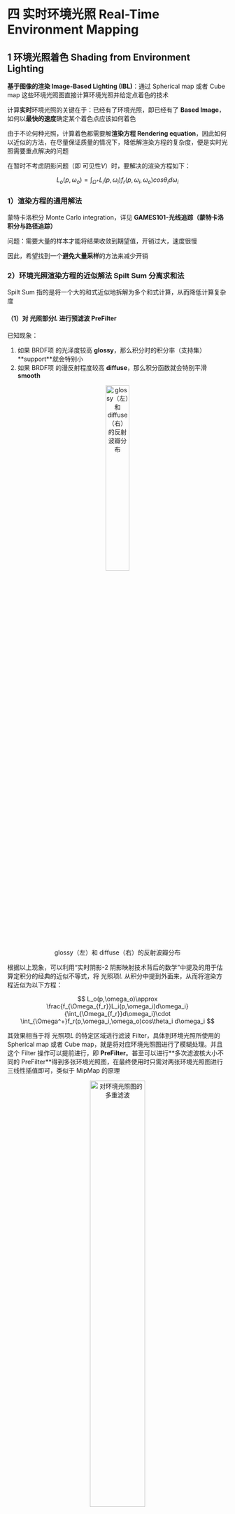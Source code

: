 # 四 实时环境光照 Real-Time Environment Mapping

## 1 环境光照着色 Shading from Environment Lighting

**基于图像的渲染 Image-Based Lighting (IBL)**：通过 Spherical map 或者 Cube map 这些环境光照图直接计算环境光照并给定点着色的技术

计算**实时**环境光照的关键在于：已经有了环境光照，即已经有了 **Based Image**，如何以**最快的速度**确定某个着色点应该如何着色

由于不论何种光照，计算着色都需要解**渲染方程 Rendering equation**，因此如何以近似的方法，在尽量保证质量的情况下，降低解渲染方程的复杂度，便是实时光照需要重点解决的问题

在暂时不考虑阴影问题（即 可见性$V$）时，要解决的渲染方程如下：

$$
L_o(p,\omega_o)=\int_{\Omega^+}L_i(p,\omega_i)f_r(p,\omega_i,\omega_o)cos\theta_i d\omega_i
$$

### 1）渲染方程的通用解法

蒙特卡洛积分 Monte Carlo integration，详见 **GAMES101-光线追踪（蒙特卡洛积分与路径追踪）**

问题：需要大量的样本才能将结果收敛到期望值，开销过大，速度很慢

因此，希望找到一个**避免大量采样**的方法来减少开销


### 2）环境光照渲染方程的近似解法 Spilt Sum 分离求和法

Spilt Sum 指的是将一个大的和式近似地拆解为多个和式计算，从而降低计算复杂度

#### （1）对 光照部分$L$ 进行预滤波 PreFilter

已知现象：

1. 如果 BRDF项 的光泽度较高 **glossy**，那么积分时的积分率（支持集）**support ​**就会特别小
2. 如果 BRDF项 的漫反射程度较高 **diffuse**，那么积分函数就会特别平滑 **smooth**

<div align=center>
<img src="../assets/image-20230706173544-d2sewdy.png" width = "33%" alt="glossy（左）和 diffuse（右）的反射波瓣分布" />
<figcaption>glossy（左）和 diffuse（右）的反射波瓣分布</figcaption>
</div>

根据以上现象，可以利用“实时阴影-2 阴影映射技术背后的数学”中提及的用于估算定积分的经典的近似不等式，将 光照项$L$ 从积分中提到外面来，从而将渲染方程近似为以下方程：

$$
L_o(p,\omega_o)\approx \frac{f_{\Omega_{f_r}}L_i(p,\omega_i)d\omega_i}{\int_{\Omega_{f_r}}d\omega_i}\cdot \int_{\Omega^+}f_r(p,\omega_i,\omega_o)cos\theta_i d\omega_i
$$

其效果相当于将 光照项$L$ 的特定区域进行滤波 Filter，具体到环境光照所使用的 Spherical map 或者 Cube map，就是将对应环境光照图进行了模糊处理。并且这个 Filter 操作可以提前进行，即 **PreFilter**。甚至可以进行**多次滤波核大小不同的 PreFilter ​**得到多张环境光照图，在最终使用时只需对两张环境光照图进行三线性插值即可，类似于 MipMap 的原理

<div align=center>
<img src="../assets/image-20230706180019-vnf0bdi.png" width = "50%" alt="对环境光照图的多重滤波" />
<figcaption>对环境光照图的多重滤波</figcaption>
</div>

Spilt Sum 的第一步最终实现的效果就是将**多次**的采样变为**一次**对 理想镜面反射方向$r$ 的直接采样：

<div align=center>
<img src="../assets/image-20230706181242-amed6t0.png" width = "33%" alt="对 光照部分L 的预滤波 PreFilter" />
<figcaption>对 光照部分L 的预滤波 PreFilter</figcaption>
</div>


#### （2）对 BRDF 项的所有可能组合情况进行预计算 Precompute

以下内容以微表面模型 Microfacet Model 作为例子进行讨论。微表面模型的具体内容可参考 **GAMES101-材质与外观（微表面模型）**

##### a）初始情况

微表面模型的 BRDF 如下：

$$
f_r(p,\omega_i,\omega_o)=\frac{F(\omega_o,h)G(\omega_i,\omega_o,h)D(h)}{4(n\cdot\omega_i)(n\cdot\omega_o)}
$$

其中 $F$、$G$ 和 $D$ 分别是菲涅尔方程、几何遮蔽函数和法线分布函数。其中 $h$ 是介于 $\omega_i$ 和 $\omega_o$ 之间的半程向量 (half vector)

其中 菲涅尔项$F$ 如下：

<div align=center>
<img src="../assets/image-20230707103909-671bp9p.png" width = "67%" alt="菲涅尔项F" />
<figcaption>菲涅尔项F</figcaption>
</div>

在该 BRDF 模型上直接对所有可能组合情况进行预计算，需要考虑 **RGB**、**roughness**、**入射角度**​$\omega_i$（这里表现为半程向量 $h$） 共**五维**的情况来打表，计算和存储量为海量，无法实现


##### b）对 菲涅尔项$F$ 和 微表面分布函数$D$ 的近似

对于 菲涅尔项$F$ 可以进行石里克近似 Schlick's approximation：

$$
F(\omega_o,h)=R_0+(1-R_0)(1-\omega_o\cdot h)^5
$$

其中，$R_0=\left(\frac{\eta_1-\eta_2}{\eta_1+\eta_2}\right)^2$是基底颜色（基础反射率），其中 $\eta_1$ 和 $\eta_2$ 是着色点所处表面两侧介质的折射率

对于 微表面分布函数$D$ 的分布可以用 Beckmann 模型描述：

$$
\mathbf{D}(h)=\frac{e^{\frac{(n\cdot h)^2-1}{\alpha^2(n\cdot h)^2}}}{\pi\alpha^2(n\cdot h)^4}
$$

其中 $\alpha$ 定义了 roughness，$h$ 是介于 $\omega_i$ 和 $\omega_o$ 之间的半程向量（可以被认为与 入射角$\omega_i$ 相关）

通过以上近似，就可以将最开始的**五维**降低为**三维**：**基底颜色**​$R_0$、**粗糙度roughness**、**入射角度**​$\omega_i$


##### c）将 菲涅尔项$F$ 的 基础反射率$R_0$ 提取到定积分外部

通过如下变换将 $R_0$ 提取到定积分外部：

$$
\begin{align}
\int_{\Omega^+}f_r(p,\omega_i,\omega_o)cos\theta_i d\omega_i
=&\int_{\Omega^+}f_r(p,\omega_i,\omega_o)\frac{F(\omega_o,h)}{F(\omega_o,h)}cos\theta_id\omega_i
\\
=&\int_{\Omega^+}\frac{f_r(p,\omega_i,\omega_o)}{F(\omega_o,h)}F(\omega_o,h)cos\theta_id\omega_i
\\
\approx& \int_{\Omega^+}\frac{f_r(p,\omega_i,\omega_o)}{F(\omega_o,h)}(R_0+(1-R_0)(1-\omega_o\cdot h)^5)cos\theta_id\omega_i
\\
=&\int_{\Omega^+}\frac{f_r(p,\omega_i,\omega_o)}{F(\omega_o,h)}(R_0(1-(1-\omega_o\cdot h)^5)+(1-\omega_o\cdot h)^5)cos\theta_id\omega_i
\\
=&R_0\int_{\Omega^+}f_r(p,\omega_i,\omega_o)(1-(1-\omega_o\cdot h)^5)cos\theta_id\omega_i
+\int_{\Omega}f_r(p,\omega_i,\omega_o)(1-\omega_o\cdot h)^5 cos\theta_i d\omega_i
\end{align}
$$

于是定积分的部分不再依赖于 基础反射率$R_0$，在预计算时只需要考虑 **粗糙程度roughness ​**和 **入射角度**​$\theta$​**​ ​**即可

<div align=center>
<img src="../assets/image-20230707112710-2wkxx51.png" width = "25%" alt="二维预计算 BRDF 的查找表" />
<figcaption>二维预计算 BRDF 的查找表</figcaption>
</div>

通过以上过程将一个五维的预计算降低至二维，使得其消耗很小，从而能在实时光照中实现对 BRDF项 的所有可能组合情况进行预计算

综上，通过 Spilt Sum 分离求和法成功实现对环境光照渲染方程的近似求解，最终实现的效果对比如下：

<div align=center>
<img src="../assets/image-20230707112824-6ohbuuh.png" width = "67%" alt="Spilt Sum 分离求和法求解环境光照的效果" />
<figcaption>Spilt Sum 分离求和法求解环境光照的效果</figcaption>
</div>


## 2 环境光照阴影 Shadow from Environment Lighting

如果在着色时需要考虑环境光的可见性，则实现实时环境光照是一个相当困难的问题：

1. 因为环境光照来自四面八方，所以如果把环境光照下的着色看作多光绘制 (many-light rendering)，则每一个光源都要生成一张阴影图，那么阴影图的数量将极其庞大
2. 而如果把该问题看作抽样问题，则环境光照的 可见性项$V$ 可能是任意复杂度，不能根据 Split Sum 方法估计积分结果。因为 光照项$L$ 的支撑集是整个半球（即 support 很大，因为是四面八方的环境光）、BRDF项 也可能并不平滑（在 光照项$L$ 的 support 很大的情况下想要用 Split Sum 方法则必须保证另一项 BRDF 的积函数十分平滑，然而这并不一定，比如材质很 glossy 的时候），以上约束导致并不能利用 Split Sum 方法将 可见性项$V$ 拆解到定积分的外面

因此工业界的一般解决方案是选取环境中最亮的那个光源（例如太阳）或前几个光源生成阴影图，然后由此生成阴影


## 3 预计算辐射亮度传输 Precomputed Radiance Transfer (PRT)

之前提到环境光照阴影是很难在实时实现渲染的，但是 **预计算辐射亮度传输PRT ​**技术是这个问题的一个解决方案

在了解 PRT 前需要了解的前置基础知识：

1. **频域 Frequency Domain 和滤波 Filtering**
2. **球谐函数 Spherical Harmonics 及其基函数 Basis functions**

### 1）频域 **Frequency Domain 和滤波 Filtering**

详细内容参考 **GAMES101-光栅化（深度测试与抗锯齿）**

在此基础上对于渲染方程的定积分的一个更通用的理解：

两个函数 $f(x)$ 和 $g(x)$ 相乘的结果再进行积分，这个操作可以认为是一个卷积/滤波。而 $f(x)$ 和 $g(x)$ 相乘后再积分可以认为是**时域上两个信号相乘后再卷积**，其结果就是**频域上的两个信号相乘**（参考卷积定理 Convolution Theorem）

而如果这两个频域上的信号有一个是**低频 Low frequency ​**的，则它们相乘的结果也是低频的，也就对应着卷积后的结果是**平滑 smooth ​**的。积分后结果的频率取决于两个信号中**更低**的那个的频率（两个频谱图相乘，如果一个地方没信号，相乘的结果当然也就没信号了）


### 2）**球谐函数 Spherical Harmonics 及其基函数 Basis functions**

#### （1）基函数 Basis functions

一个函数 $f(x)$ 可以描述为其他一系列函数的线性组合，这些组合的函数就称为函数 $f(x)$ 的**基函数 Basis functions**

$$
f(x)=\sum\limits_ic_i\cdot B_i(x)
$$

例如，傅里叶级数展开的一系列函数就是一套基函数


#### （2）球谐函数 Spherical Harmonics

球谐函数 Spherical Harmonics：指的是一系列定义在**球面**上的**二维基函数**

不同阶的 SH基函数 如下：

<div align=center>
<img src="../assets/image-20230710100629-mvzvlca.png" width = "50%" alt="不同阶的 SH基函数" />
<figcaption>不同阶的 SH基函数</figcaption>
</div>

每一阶 SH 有 2L+1 个基函数，前 n 阶 SH 共有 n^2 ​^个基函数。L 越大则代表频率越大

对于一个二维球面函数，如果想要展开成一系列 SH基函数 的线性组合，计算每一个基函数前面的系数 $c_i$（这个过程可以被称为投影，即将一个二维球面函数投影到每一个 SH基函数 上）的公式如下：

$$
c_i=\int_{\Omega}f(\omega)B_i(\omega)\mathrm{d}\omega
$$

注：投影操作一般是通过点乘实现的，而这个积分的本质其实就是点乘

这样就可以得到每一个二维球面函数关于 SH基函数 的线性组合表达式了。不过一般情况下，为了避免过于复杂的计算量，并且保证实现效果的前提下，只会使用到前4阶 (L = 0~3) 的 SH基函数


#### （3）球谐函数的一些重要性质

1. orthonormal（正交性）：SH是一组正交基，SH的一个基函数投影到另一个任意基函数上的值为0：$\int_{\Omega}B_i(i)\cdot B_j(i)\mathrm{d}i=1(i=j);\int_{\Omega}B_i(i)\cdot B_j(i)\mathrm{d}i=0(i\ne j)$
2. simple projection/reconstruction（投影运算简单）：$c_i=\int_{\Omega}f(\omega)B_i(\omega)\mathrm{d}\omega$
3. simple rotation（旋转运算简单）：任何一个被一组SH基函数线性组合表示的二维球面函数发生旋转时，可以等价为对每一个基函数进行旋转，而每一个基函数旋转后的结果，都可以被其同阶的基函数的线性组合表示（因此可以很方便地进行预计算——提前打表）
4. simple convolution（卷积运算简单）


#### （4）球谐函数的使用实例：环境光下的漫反射着色计算

UC San Diego 的 Ravi Ramamoorthi 教授的博士论文：[Precomputation-Based Rendering (Ravi Ramamoorthi)](https://cseweb.ucsd.edu/~ravir/prtsurvey.pdf)

主要思想：当计算漫反射时，渲染方程的 BRDF项 仅需要**前三阶共9个 ​**SH基函数 即可较为准确地描述出来，即只需要前三阶的低频信息即可。而考虑到渲染方程的积分可以视为**频域上的两个信号 ​**​****​**项 和 BRDF项 相乘**，若其中的 BRDF项 为低频的，则结果也是低频的，此处的 BRDF项 就类似于一个**低通滤波器**，因此对于 光照$L$项 也就根本**不需要高频信息**来描述，仅需要前三阶的低频信息即可

在 BRDF项 仅使用前3阶 SH基函数 描述的同时，对 光照$L$项 也仅使用前3阶 SH基函数 描述的实现效果：

<div align=center>
<img src="../assets/image-20230710112744-8e6xxcu.png" width = "50%" alt="仅使用前3阶 SH基函数 描述 光照L项 和 BRDF项 的漫反射着色" />
<figcaption>仅使用前3阶 SH基函数 描述 光照L项 和 BRDF项 的漫反射着色</figcaption>
</div>

综上所述：

1. 当想要尽量完整地描述光照信息时，使用足量的 SH基函数 进行描述
2. 当只需要低频的信息时（比如漫反射下的 BRDF项 和与其关联的 $L$项），使用低频的 SH基函数 描述即可实现


有关球谐函数的两个个比较易懂的解释参考：

[球谐函数介绍（Spherical Harmonics） - 知乎 (zhihu.com)](https://zhuanlan.zhihu.com/p/351289217)

[球面高斯介绍（Spherical Gaussian） - 知乎 (zhihu.com)](https://zhuanlan.zhihu.com/p/514017351)


### 3）预计算辐射亮度传输 Precomputed Radiance Transfer (PRT)

对于环境光照计算的完整渲染方程如下：

<div align=center>
<img src="../assets/image-20230710114057-xrdvgi7.png" width = "50%" alt="计算环境光照的渲染方程" />
<figcaption>计算环境光照的渲染方程</figcaption>
</div>

如果想要计算这个积分，则对于每一个着色点 shading point，需要计算6（Map的六个图） * 64 * 64（分辨率）次，计算量极为庞大

**预计算辐射亮度传输 PRT ​**的核心思想是假设场景中的只有光照会发生变化，将绘制方程的被积函数拆分成光照 (lighting) 和光线传输 (light transport) 这两部分，并分别预计算两者的纹理图像，再把图像从空间域（时域）转换到频域，最终把着色时绘制方程中的定积分计算转换成**向量的点积** (Diffuse Case)，或者转换成**向量与矩阵的乘法 ​**(Glossy Case)

<div align=center>
<img src="../assets/image-20230710120530-ausqjau.png" width = "67%" alt="光照项 (lighting) 和光线传输项 (light transport)" />
<figcaption>光照项 (lighting) 和光线传输项 (light transport)</figcaption>
</div>


#### （1）预计算光照项 (lighting) 和光线传输项 (light transport)

对于光照项 Lighting，可以用 SH基函数 的线性组合来近似表示

对于光线传输项 Lighting transport，在场景只有光照情况会发生改变时，可以被视为一个二维球面函数，也可以用 SH基函数 的线性组合来近似表示

即，将光照项 Lighting 和光线传输项 Lighting transport 的信号从时域（空间域）转换到频域：

$$
L_i(\omega_i)\approx\sum_p l_p B_p(\omega_i)
$$

$$
T(\omega_i,\omega_o)\approx \sum_q t_q(\omega_o) \cdot B_q(\omega_i)
$$


#### （2）PRT 的 Diffuse Case

##### A）Diffuse Case 下对渲染方程的第一种拆解方式

在漫反射模型中，**BRDF项 ​**可以认为是一个 **常数**​****，与光线 入射方向$\omega_i$​~​ ​~和 视角方向$\omega_o$​~​ ​~均没有关系，因此在渲染方程中可以拆解到积分外面：

$$
\begin{align}
L(\omega_o)=&\int_{\Omega^+}L_i(\omega_i)f_r(p,\omega_i,\omega_o)cos\theta_i V(\omega_i) \mathrm{d}\omega_i
\\
=&\rho \cdot \int_{\Omega^+}L_i(\omega_i)cos\theta_i V(\omega_i) \mathrm{d}\omega_i
\end{align}
$$

对于**光照项 Lighting**，可以用 **SH基函数 的线性组合**来近似表示（p 是对基函数的计数，$\omega_i$ 是光线入射方向）：

$$
L_i(\omega_i)\approx\sum_p l_p B_p(\omega_i)
$$

在 PRT 中，可以**交换积分和求和**得到基本近似的结果，因此渲染方程转换为如下表示：

$$
L(\omega_o)=\rho \cdot \sum_p l_p \cdot \int_{\Omega^+}B_p(\omega_i)cos\theta_i V(\omega_i) \mathrm{d}\omega_i
$$

此时，积分项 $\int_{\Omega^+}B_p(\omega_i)cos\theta_i V(\omega_i) \mathrm{d}\omega_i$ 的计算结果很凑巧就是光线传输项 Lighting transport ****​**​ 用 SH基函数 线性表示时的系数 ​**​****

（注：这里这个“凑巧”的推导过程如下：$f(\omega_i)$ 是一个二维球面函数，其可以用 SH基函数 近似线性表示为 $f(\omega_i)\approx\sum\limits_{p}t_p\cdot B_p(\omega_i)$，而想要求每个基函数对应的系数 $t_p$，就需要求 $f(\omega_i)$ 在这个基函数下面的投影，也就是求下面这个定积分：$t_p=\int_{\Omega^+} f(\omega_i)·B_p(\omega_i)\mathrm{d}\omega_i$，将 $f(\omega_i)$ 展开就是 $t_p=\int_{\Omega^+} B_p(\omega_i)cos\theta_i V(\omega_i) \mathrm{d}\omega_i$，就是上面这个积分项）

最终得到渲染方程的近似表示如下：

$$
L(\omega_o) \approx \rho \cdot \sum_p l_p t_p
$$

这样，渲染方程就近似简化为了对一个**点积**进行求和，其中 $l_i$ 和 $T_i$ 可以被预计算打表，只要对于每一个着色点提前对球面函数求在每一个基函数上的投影以得到每一个基函数的系数即可

以上分析的完整过程如下：

<div align=center>
<img src="../assets/image-20230710151455-bgplwvb.png" width = "50%" alt="PRT 的 Diffuse Case 的 第一种拆解方式" />
<figcaption>PRT 的 Diffuse Case 的 第一种拆解方式</figcaption>
</div>

这个简化过程的缺点在于：除了光照之外（仅限于环境光照发生的旋转），**场景必须是不可变的**。因为一旦场景发生了更改，$t_p=\int_{\Omega^+} B_p(\omega_i)cos\theta_i V(\omega_i) \mathrm{d}\omega_i$ 中的这个定积分结果就会发生变化，$t_p$ 的值就会发生变化，提前打表的结果就无效了。那么为什么类似情况的光照（仅限于环境光照发生的旋转）的 $L(\omega_i)$ 不受影响呢？因为根据球谐函数**旋转运算简单 simple rotation ​**的性质，当光照信息这个球面函数发生旋转时，相当于每一个基函数都发生对应旋转，而基函数旋转后可以直接表示为另一套基函数的组合，因此只需要额外打一张**旋转角度-基函数系数**的表然后在光照信息发生旋转时代入计算就可以解决该问题

注：对于可预计算的 $t_p$（对应下图的 $T_i$），可以把其中的 $B_p(\omega_i)$（对应下图的$B_i(i)$）视为一套以基函数作为光照的另类的光照项 Lighting，这样 $t_p$ 就是对这套光照项的预计算，最后的渲染方程就是将这套预计算的每个值分别乘一个系数 $l_p$ 然后求和的结果：

<div align=center>
<img src="../assets/image-20230710144416-woit89w.png" width = "50%" alt="对于光线传输项的基函数系数 Ti 的一种特殊理解方式" />
<figcaption>对于光线传输项的基函数系数 Ti 的一种特殊理解方式</figcaption>
</div>


##### B）Diffuse Case 下对渲染方程的第二种拆解方式

对于 Diffuse Case，渲染方程的光照传输项中的 BRDF 部分和视角方向 $\omega_o$ 无关，此时光照项 Lighting 和光线传输项 Lighting transport 可以都用 **SH基函数 的线性组合**来近似表示：

$$
L_i(\omega_i)\approx\sum_p l_p B_p(\omega_i)
$$

$$
T(\omega_i)\approx \sum_q t_q  B_q(\omega_i)
$$

然后将其代入渲染方程得到下式：

$$
L(\omega_o)\approx \sum_p\sum_q l_pt_q\int_{\Omega^+}B_p(\omega_i)B_q(\omega_i) d\omega_i
$$

虽然这个双重求和公式看起来是 $O(n^2)$ 的复杂度，但是根据球谐函数的**正交性**特性， $B_p(\omega_i)·B_q(\omega_i)$ 的值只有在 $p$ 和 $q$ 是相同情况下（即同一个基函数）才不是0。这意味着这个双重求和只需要求 $p=q$ 的情况，又降低为 $O(n)$ 复杂度了

以上分析的完整过程如下：

<div align=center>
<img src="../assets/image-20230710182135-88f4t5r.png" width = "50%" alt="PRT 的 Diffuse Case 的 第二种拆解方式" />
<figcaption>PRT 的 Diffuse Case 的 第二种拆解方式</figcaption>
</div>


#### （3）PRT 的 Glossy Case

Glossy 的物体相对于 Diffuse 的物体，其渲染方程最大的一点区别在于：BRDF项 不再是一个常数，而是**和光线入射方向 ​**​****​**​ 和视角方向 ​**​****​**​ 直接相关**。光线入射方向**​ ​**​****​**​ ​**在之前的讨论中一直是看作一个可变量处理，因此不影响复杂度；但是视角方向**​ ​**​****​**​ ​**在 Glossy Case 中是一个新增的可变量，这就导致以 PRT 的方法近似得到的渲染方程（以第一种拆解方式为例）新增了一个维度**​ ​**​****：

$$
L(\omega_o) \approx \sum_p l_p t_p(\omega_o)
$$

对此的一个直观的理解就是：之前 Diffuse Case 无论摄像机视角怎么移动，着色结果都不会发生变化，因此 $T_i$ 可以直接打表进行一个**一维的预计算**；而在 Glossy Case 中一旦摄像机视角**​ ​**​****​**​ ​**发生移动，$t_p$ 作为一个**关于 ​**​****​**​ 的二维函数（**​****​**​ 和 ​**​****​**）**就会发生变化，如果仍然想要为 $t_p$ 进行打表，需要为场景中的每一个可能的摄像机视角（$\theta$ 和 $\phi$）进行打表，这显然是一个极其大的计算和存储量

进一步，考虑到 $t_p(\omega_o)$ 本身也是一个二维球面函数，也可以利用 **SH基函数 的线性组合**来表示（注意由于 $t_p$ 本身就是一个根据 $p$ 变化的值，已经有了一个维度，这里再进行一次近似变换需要多出一个维度，所以前面的系数是一个二维矩阵 $t_{pk}$，而不是之前的一维向量）：

$$
t_p(\omega_o)=\sum_kt_{pk}B_k(\omega_o)
$$

代入到公式中可以得到如下近似渲染方程：

$$
L(\omega_o)\approx\sum_p (\sum_k l_p t_{pk})B_k(\omega_o)
$$

其实现的计算效果如下：

<div align=center>
<img src="../assets/image-20230710190400-m5l5nh9.png" width = "50%" alt="PRT 的 Glossy Case 简化为向量和矩阵的乘积" />
<figcaption>PRT 的 Glossy Case 简化为向量和矩阵的乘积</figcaption>
</div>

这样，渲染方程就近似简化为了对一个**向量和矩阵的乘积**进行求和，每一个着色点需要提前对球面函数 $L(\omega_i)$ 求在每一个基函数上的投影以得到每一个基函数的系数 $l_p$，然后对于这一维的每一种情况再求一次对球面函数 $t_p(\omega_o)$ 在每一个基函数上的投影以得到每一个基函数的系数 $t_{pk}$

以上分析的完整过程如下：

<div align=center>
<img src="../assets/image-20230710191235-9p0c0mt.png" width = "50%" alt="PRT 的 Glossy Case 的第一种拆解方式" />
<figcaption>PRT 的 Glossy Case 的第一种拆解方式</figcaption>
</div>

<div align=center>
<img src="../assets/image-20230710191305-dzmme0m.png" width = "50%" alt="PRT 的 Glossy Case 的第二种拆解方式" />
<figcaption>PRT 的 Glossy Case 的第二种拆解方式</figcaption>
</div>

Glossy Case 的代价相对 Diffuse Case 大幅提升，体现在

1. 存储空间上，每个点都需要额外存储一个二维的 transport matrix，而不是之前的一个一维向量 $t_p$
2. 时间复杂度上，以使用前4阶 SH基函数 的情况为例，Diffuse Case 的每个点只需要计算1次 size 为16的向量点乘，而 Glossy Case 的每个点需要将计算1次 size 为16的向量和 size 为16\*16的矩阵的乘积


### 4）PRT 的优缺点

PRT 的优势：

1. 对于任何光线路径，从没有反射的 LE (Light-Eye)，到简单的直接光照 L(D|G)E (Light-Diffuse/Glossy-Eye)，再到复杂的数次 bounce 的间接光照 L(D|G)\*E 以及涉及到镜面反射的 LS*\(D|G)\*E (Light-Specular-Diffuse/Glossy-Eye)，都可以**将 L 和 E 之间的部分看作是 Light Transport项**，然后利用 PRT 的思想进行对应的预计算（虽然情况越复杂预计算所需的空间和时间开销越大，但是不论多长时间其都是独立于实时渲染之外的）
2. 预计算带来的实时渲染效率的提高十分显著

PRT 的缺陷：

1. PRT 的预计算要求**场景不可动**（但是视角和光源可动）
2. PRT **只适用于比较低频的信息**，对于高频的信息（例如材质特别 Glossy，接近于镜面反射的）实现效果不好，因为高频信息需要特别高阶的 SH基函数 才能够近似。因此，虽然根据 PRT 的优势1，它其实任何光照（包括实时全局光照）都可以实现，不仅限于实时环境光照，但是实际应用中考虑到开销问题，PRT 的主要应用场景还是在大部分都是低频信息的实时环境光照
3. 大量的预计算数据，预计算需要的时间和空间的开销很大


### 4）补充内容：小波函数 Wavelet

**小波函数 Wavelet ​**和球谐函数类似，也是一系列的基函数。区别于球谐函数是定义在球面上的，小波函数可以理解为定义在图像块上的，并且不同小波基函数的定义域还不相同

<div align=center>
<img src="../assets/image-20230711103627-zi5w7sv.png" width = "25%" alt="小波函数 Wavelet" />
<figcaption>小波函数 Wavelet</figcaption>
</div>

小波函数相对于球谐函数的优势在于：它支持表示**全频率的信息**，对于高频信息的还原效果显著优于球谐函数，因此对于高频的光照和阴影信息都可以较好地还原

<div align=center>
<img src="../assets/image-20230711103731-qfpzhv3.png" width = "50%" alt="球谐函数和小波函数实现环境光照的对比" />
<figcaption>球谐函数和小波函数实现环境光照的对比</figcaption>
</div>

但是对应的，小波函数也有其劣势：**不支持快速旋转**。一旦发生旋转的光照只能被认为是一个新的光照，所有计算过程需要全部重新走一遍（对应的，球谐函数由于有 simple rotation 的性质，对于光照的旋转十分支持，不需要重新计算所有数据）

小波函数的具体内容在此不做额外展开